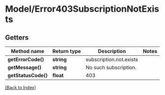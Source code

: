 # Model/Error403SubscriptionNotExists

## Getters

Method name | Return type | Description | Notes
------------ | ------------- | ------------- | -------------
**getErrorCode()** | **string** | subscription.not.exists |
**getMessage()** | **string** | No such subscription. |
**getStatusCode()** | **float** | 403 |

[[Back to Index]](../index.md)
